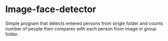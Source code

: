 # Image-face-detector
Simple program that detects entered persons from single folder and counts number of people then compares with each person from image in group folder. 
